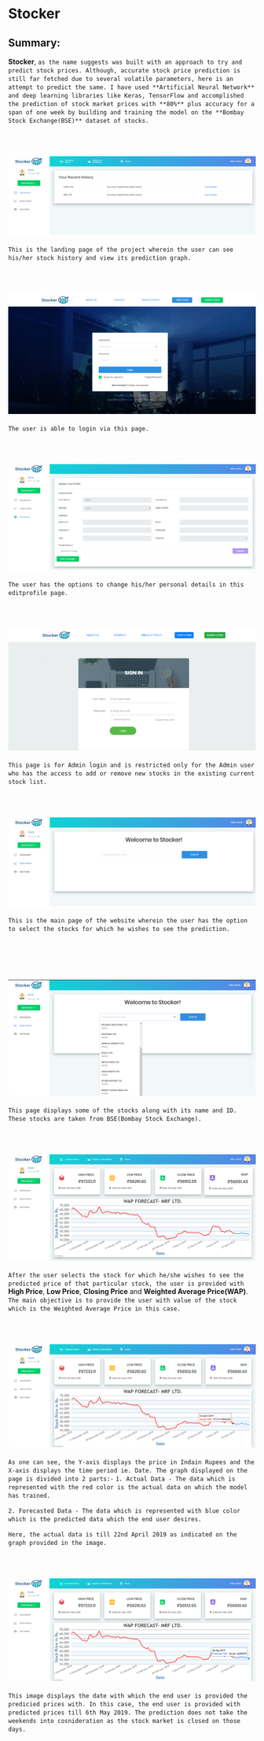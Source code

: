 # Stocker
## Summary:
**Stocker**, `as the name suggests was built with an approach to try and predict stock prices. Although, accurate stock price prediction is still far fetched due to several volatile parameters, here is an attempt to predict the same. I have used **Artificial Neural Network** and deep learning libraries like Keras, TensorFlow and accomplished the prediction of stock market prices with **80%** plus accuracy for a span of one week by building and training the model on the **Bombay Stock Exchange(BSE)** dataset of stocks.`
<br><br><br><br>

![](img/stocker_landingpage.jpg)
<br><br>
`This is the landing page of the project wherein the user can see his/her stock history and view its prediction graph.`
<br><br><br><br>

![](img/stocker_loginpage.jpg)
<br><br>
`The user is able to login via this page.`
<br><br><br><br>

![](img/stocker_editprofile.jpg)
<br><br>
`The user has the options to change his/her personal details in this editprofile page.`
<br><br><br><br>

![](img/stocker_adminlogin.jpg)
<br><br>
`This page is for Admin login and is restricted only for the Admin user who has the access to add or remove new stocks in the existing current stock list.`
<br><br><br><br>

![](img/stocker_userpage.jpg)
<br><br>
`This is the main page of the website wherein the user has the option to select the stocks for which he wishes to see the prediction.`

<br><br><br><br>

![](img/stocker_stocks.jpg)
<br><br>
`This page displays some of the stocks along with its name and ID. These stocks are taken from BSE(Bombay Stock Exchange).`
<br><br><br><br>

![](img/stocker_predictedgraph.jpg)
<br><br>
`After the user selects the stock for which he/she wishes to see the predicted price of that particular stock, the user is provided with `**High Price**, **Low Price**, **Closing Price** and **Weighted Average Price(WAP)**. `The main objective is to provide the user with value of the stock which is the Weighted Average Price in this case.`
<br><br><br><br>

![](img/stocker_actualdate.jpg)
<br><br>
`As one can see, the Y-axis displays the price in Indain Rupees and the X-axis displays the time period ie. Date. The graph displayed on the page is divided into 2 parts:-`
`1. Actual Data - The data which is represented with the red color is the actual data on which the model has trained.`

`2. Forecasted Data - The data which is represented with blue color which is the predicted data which the end user desires.`

`Here, the actual data is till 22nd April 2019 as indicated on the graph provided in the image.`
<br><br><br><br>

![](img/stocker_predicteddategraph.jpg)
<br><br>
`This image displays the date with which the end user is provided the predicied prices with. In this case, the end user is provided with predicted prices till 6th May 2019. The prediction does not take the weekends into cosnideration as the stock market is closed on those days.`
<br>
